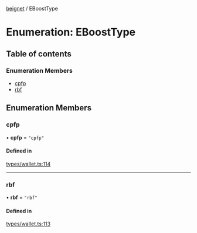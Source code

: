 [beignet](../README.md) / EBoostType

# Enumeration: EBoostType

## Table of contents

### Enumeration Members

- [cpfp](EBoostType.md#cpfp)
- [rbf](EBoostType.md#rbf)

## Enumeration Members

### cpfp

• **cpfp** = ``"cpfp"``

#### Defined in

[types/wallet.ts:114](https://github.com/synonymdev/beignet/blob/6c60ef8/src/types/wallet.ts#L114)

___

### rbf

• **rbf** = ``"rbf"``

#### Defined in

[types/wallet.ts:113](https://github.com/synonymdev/beignet/blob/6c60ef8/src/types/wallet.ts#L113)
